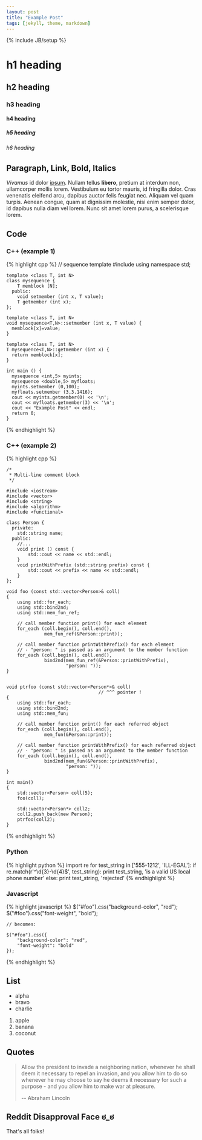 ```yaml
---
layout: post
title: "Example Post"
tags: [jekyll, theme, markdown]
---
```

{% include JB/setup %}

# h1 heading

## h2 heading

### h3 heading

#### h4 heading

##### h5 heading

###### h6 heading

## Paragraph, Link, Bold, Italics

*Vivamus* id dolor [ipsum](http://www.lipsum.com/). Nullam tellus **libero**,
pretium at interdum non, ullamcorper mollis lorem. Vestibulum eu tortor mauris,
id fringilla dolor.  Cras venenatis eleifend arcu, dapibus auctor felis feugiat
nec. Aliquam vel quam turpis. Aenean congue, quam at dignissim molestie, nisi
enim semper dolor, id dapibus nulla diam vel lorem. Nunc sit amet lorem purus, a
scelerisque lorem.

## Code

### C++ (example 1)

{% highlight cpp %}
    // sequence template
    #include <iostream>
    using namespace std;

    template <class T, int N>
    class mysequence {
        T memblock [N];
      public:
        void setmember (int x, T value);
        T getmember (int x);
    };

    template <class T, int N>
    void mysequence<T,N>::setmember (int x, T value) {
      memblock[x]=value;
    }

    template <class T, int N>
    T mysequence<T,N>::getmember (int x) {
      return memblock[x];
    }

    int main () {
      mysequence <int,5> myints;
      mysequence <double,5> myfloats;
      myints.setmember (0,100);
      myfloats.setmember (3,3.1416);
      cout << myints.getmember(0) << '\n';
      cout << myfloats.getmember(3) << '\n';
      cout << "Example Post" << endl;
      return 0;
    }

{% endhighlight %}

### C++ (example 2)

{% highlight cpp %}

    /*
     * Multi-line comment block
     */

    #include <iostream>
    #include <vector>
    #include <string>
    #include <algorithm>
    #include <functional>

    class Person {
      private:
        std::string name;
      public:
        //...
        void print () const {
            std::cout << name << std::endl;
        }
        void printWithPrefix (std::string prefix) const {
            std::cout << prefix << name << std::endl;
        }
    };

    void foo (const std::vector<Person>& coll)
    {
        using std::for_each;
        using std::bind2nd;
        using std::mem_fun_ref;

        // call member function print() for each element
        for_each (coll.begin(), coll.end(),
                  mem_fun_ref(&Person::print));

        // call member function printWithPrefix() for each element
        // - "person: " is passed as an argument to the member function
        for_each (coll.begin(), coll.end(),
                  bind2nd(mem_fun_ref(&Person::printWithPrefix),
                          "person: "));
    }


    void ptrfoo (const std::vector<Person*>& coll)
                                      // ^^^ pointer !
    {
        using std::for_each;
        using std::bind2nd;
        using std::mem_fun;

        // call member function print() for each referred object
        for_each (coll.begin(), coll.end(),
                  mem_fun(&Person::print));

        // call member function printWithPrefix() for each referred object
        // - "person: " is passed as an argument to the member function
        for_each (coll.begin(), coll.end(),
                  bind2nd(mem_fun(&Person::printWithPrefix),
                          "person: "));
    }

    int main()
    {
        std::vector<Person> coll(5);
        foo(coll);

        std::vector<Person*> coll2;
        coll2.push_back(new Person);
        ptrfoo(coll2);
    }
{% endhighlight %}

### Python

{% highlight python %}
    import re
    for test_string in ['555-1212', 'ILL-EGAL']:
        if re.match(r'^\d{3}-\d{4}$', test_string):
            print test_string, 'is a valid US local phone number'
        else:
            print test_string, 'rejected'
{% endhighlight %}

### Javascript

{% highlight javascript %}
    $("#foo").css("background-color", "red");
    $("#foo").css("font-weight", "bold");

    // becomes:

    $("#foo").css({
        "background-color": "red",
        "font-weight": "bold"
    });
{% endhighlight %}

## List

- alpha
- bravo
- charlie

1. apple
2. banana
3. coconut

## Quotes

> Allow the president to invade a neighboring nation, whenever he shall deem it
> necessary to repel an invasion, and you allow him to do so whenever he may
> choose to say he deems it necessary for such a purpose - and you allow him to
> make war at pleasure.
>
> -- Abraham Lincoln

## Reddit Disapproval Face **ಠ_ಠ**

That's all folks!
